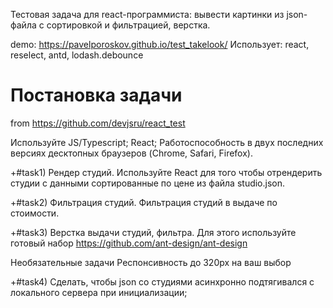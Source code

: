 
Тестовая задача для react-программиста: вывести картинки из json-файла 
с сортировкой и фильтрацией, верстка.

demo: https://pavelporoskov.github.io/test_takelook/
Использует: react, reselect, antd, lodash.debounce


# Постановка задачи
from https://github.com/devjsru/react_test

Используйте JS/Typescript; React; Работоспособность в двух последних версиях десктопных браузеров (Chrome, Safari, Firefox).

+#task1) Рендер студий. 
Используйте React для того чтобы отрендерить студии с данными сортированные по цене из файла studio.json.

+#task2) Фильтрация студий.
Фильтрация студий в выдаче по стоимости.

+#task3) Верстка выдачи студий, фильтра.
Для этого используйте готовый набор https://github.com/ant-design/ant-design

Необязательные задачи 
Респонсивность до 320px на ваш выбор

+#task4) Сделать, чтобы json со студиями асинхронно подтягивался с локального сервера при инициализации;
